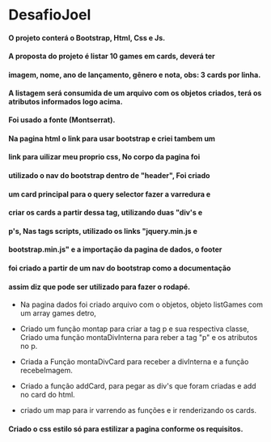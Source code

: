 # DesafioJoel
#### O projeto conterá o Bootstrap, Html, Css e Js.

#### A proposta do projeto é listar 10 games em cards, deverá ter
#### imagem, nome, ano de lançamento, gênero e nota, obs: 3 cards por linha.

<strong> A listagem será consumida de um arquivo com os objetos criados,
   terá os atributos informados logo acima.</strong>

#### Foi usado a fonte (Montserrat).

#### Na pagina html o link para usar bootstrap e criei tambem um 
#### link para uilizar meu proprio css, No corpo da pagina foi 
#### utilizado o nav do bootstrap dentro de "header", Foi criado
#### um card principal para o query selector fazer a varredura e
#### criar os cards a partir dessa tag, utilizando duas "div's e
#### p's, Nas tags scripts, utilizado os links "jquery.min.js e
#### bootstrap.min.js" e a importação da pagina de dados, o footer
#### foi criado a partir de um nav do bootstrap como a documentação
#### assim diz que pode ser utilizado para fazer o rodapé.

* Na pagina dados foi criado  arquivo com o objetos, objeto 
listGames com um array games detro,
* Criado um função montap para criar a tag p e sua respectiva classe,
Criado uma função montaDivInterna para reber a tag "p" e os atributos 
no p.
* Criada a Função montaDivCard para receber a divInterna e a função
recebeImagem.

* Criado a função addCard, para pegar as div's que foram criadas e add 
no card do html.

* criado um map para ir varrendo as funções e ir renderizando os cards.

#### Criado o css estilo só para estilizar a pagina conforme os requisitos.


